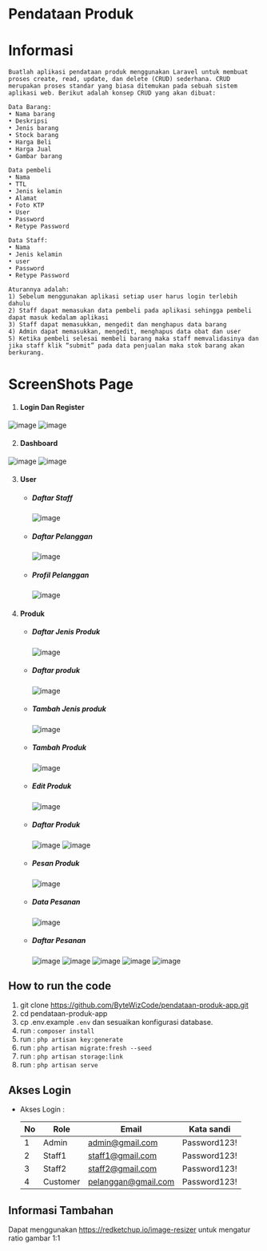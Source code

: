 # Pendataan Produk

# Informasi
```
Buatlah aplikasi pendataan produk menggunakan Laravel untuk membuat proses create, read, update, dan delete (CRUD) sederhana. CRUD merupakan proses standar yang biasa ditemukan pada sebuah sistem aplikasi web. Berikut adalah konsep CRUD yang akan dibuat:

Data Barang: 
• Nama barang
• Deskripsi
• Jenis barang
• Stock barang
• Harga Beli
• Harga Jual 
• Gambar barang

Data pembeli
• Nama 
• TTL
• Jenis kelamin
• Alamat
• Foto KTP
• User
• Password
• Retype Password

Data Staff:
• Nama 
• Jenis kelamin
• user
• Password
• Retype Password

Aturannya adalah:
1) Sebelum menggunakan aplikasi setiap user harus login terlebih dahulu
2) Staff dapat memasukan data pembeli pada aplikasi sehingga pembeli dapat masuk kedalam aplikasi
3) Staff dapat memasukkan, mengedit dan menghapus data barang
4) Admin dapat memasukkan, mengedit, menghapus data obat dan user
5) Ketika pembeli selesai membeli barang maka staff memvalidasinya dan jika staff klik “submit” pada data penjualan maka stok barang akan berkurang.
```

# ScreenShots Page
1. #### Login Dan Register
![image](https://github.com/ByteWizCode/pendataan-produk-app/assets/136901319/de99dc70-b167-446c-b24f-826855bb29ad)
![image](https://github.com/ByteWizCode/pendataan-produk-app/assets/136901319/5a382065-d9fc-44e1-91b5-ed4dcce899ce)

2. #### Dashboard
![image](https://github.com/ByteWizCode/pendataan-produk-app/assets/136901319/74cc0b58-50ad-4819-b7c2-5a3a268a4229)
![image](https://github.com/ByteWizCode/pendataan-produk-app/assets/136901319/0c636f57-4f7f-4d39-af26-50c31de6b4fe)

3. #### User
    - ##### Daftar Staff
        ![image](https://github.com/ByteWizCode/pendataan-produk-app/assets/136901319/a0e1d165-f91e-413a-9270-4239d8b286dd)
    - ##### Daftar Pelanggan
        ![image](https://github.com/ByteWizCode/pendataan-produk-app/assets/136901319/2e601513-8d38-437f-b5fd-06992d71b640)
    - ##### Profil Pelanggan
        ![image](https://github.com/ByteWizCode/pendataan-produk-app/assets/136901319/5c86d3fb-8631-4c3c-9fc4-149072fa8ef4)

4. #### Produk
    - ##### Daftar Jenis Produk
        ![image](https://github.com/ByteWizCode/pendataan-produk-app/assets/136901319/ffa27469-4883-4b17-914e-3713dcdeb0a4)
    - ##### Daftar produk
        ![image](https://github.com/ByteWizCode/pendataan-produk-app/assets/136901319/0b984de5-b3e9-48d6-b7f3-dc296233cf58)
    - ##### Tambah Jenis produk
        ![image](https://github.com/ByteWizCode/pendataan-produk-app/assets/136901319/ee5d8b5b-9867-47c6-a5bf-35579e2133ed)
    - ##### Tambah Produk
        ![image](https://github.com/ByteWizCode/pendataan-produk-app/assets/136901319/96e3f7fb-b02a-4495-aef0-3dc7d001b987)
    - ##### Edit Produk
        ![image](https://github.com/ByteWizCode/pendataan-produk-app/assets/136901319/c1956d38-1bfb-4584-bc7c-1966abad1821)
    - ##### Daftar Produk
        ![image](https://github.com/ByteWizCode/pendataan-produk-app/assets/136901319/bda0da3d-f177-4e5c-aaaf-1dbd017bec19)
        ![image](https://github.com/ByteWizCode/pendataan-produk-app/assets/136901319/1daeeee4-fd3a-4e3c-8435-5ebbf2e5bc85)
     - ##### Pesan Produk   
        ![image](https://github.com/ByteWizCode/pendataan-produk-app/assets/136901319/207fcf40-0974-4ff4-96d3-ba5bba26c7a9)
    - ##### Data Pesanan
        ![image](https://github.com/ByteWizCode/pendataan-produk-app/assets/136901319/5565c1c6-209d-4405-99cc-7596ef2569b7)
    - ##### Daftar Pesanan
        ![image](https://github.com/ByteWizCode/pendataan-produk-app/assets/136901319/e040cd32-8c5d-4f4c-be2d-fccb05f830a5)
            ![image](https://github.com/ByteWizCode/pendataan-produk-app/assets/136901319/831fca68-ec7d-4bcd-b013-48963ffa8b62)
            ![image](https://github.com/ByteWizCode/pendataan-produk-app/assets/136901319/c18cc59c-d702-4748-b3b1-f958ecd5f64a)
            ![image](https://github.com/ByteWizCode/pendataan-produk-app/assets/136901319/37b75ed3-61f2-461f-b429-d0f31a6b752a)
            ![image](https://github.com/ByteWizCode/pendataan-produk-app/assets/136901319/25a09c04-adce-4bda-a5fc-63acf4af4573)


## How to run the code

1. git clone https://github.com/ByteWizCode/pendataan-produk-app.git
2. cd pendataan-produk-app
3. cp .env.example `.env` dan sesuaikan konfigurasi database. 
3. run : `composer install`
4. run : `php artisan key:generate`
5. run : `php artisan migrate:fresh --seed`
6. run : `php artisan storage:link`
7. run : `php artisan serve`


## Akses Login
- Akses Login :

  | No   | Role         | Email                 | Kata sandi   |
  | ---- | -----------  | -------------------   | -----------  |
  | 1    | Admin        | admin@gmail.com       | Password123! |
  | 2    | Staff1       | staff1@gmail.com      | Password123! |
  | 3    | Staff2       | staff2@gmail.com      | Password123! |
  | 4    | Customer     | pelanggan@gmail.com   | Password123! |

## Informasi Tambahan
Dapat menggunakan https://redketchup.io/image-resizer untuk mengatur ratio gambar 1:1 
